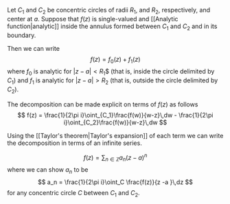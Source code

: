 Let $C_1$ and $C_2$ be concentric circles of radii $R_1$, and $R_2$, respectively, and center at $a$. Suppose that $f(z)$ is single-valued and [[Analytic function|analytic]] inside the annulus formed between $C_1$ and $C_2$ and in its boundary.

Then we can write
$$
f(z) = f_0(z) + f_1(z)
$$
where $f_0$ is analytic for $|z - a| <R_1$$ (that is, inside the circle delimited by $C_1$) and $f_1$ is analytic for $|z - a| > R_2$ (that is, outside the circle delimited by $C_2$).

The decomposition can be made explicit on terms of $f(z)$ as follows
$$
f(z) = \frac{1}{2\pi i}\oint_{C_1}\frac{f(w)}{w-z}\,dw - \frac{1}{2\pi i}\oint_{C_2}\frac{f(w)}{w-z}\,dw
$$

Using the [[Taylor's theorem|Taylor's expansion]] of each term we can write the decomposition in terms of an infinite series.

$$
f(z) = \sum_{n\in \mathbb{Z}} a_n (z - a)^n
$$
where we can show $a_n$ to be
$$
a_n = \frac{1}{2\pi i}\oint_C \frac{f(z)}{z -a }\,dz
$$
for any concentric circle $C$ between $C_1$ and $C_2$.
